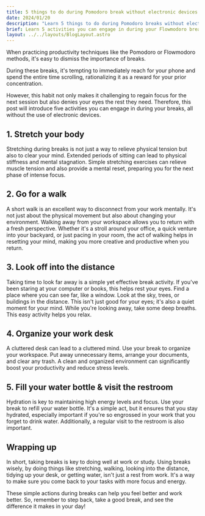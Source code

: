 ```yaml
---
title: 5 things to do during Pomodoro break without electronic devices
date: 2024/01/20
description: "Learn 5 things to do during Pomodoro breaks without electronic devices, including: stretch your body, go for a walk, looking off in the distance, organize your work desk, and filling water bottle"
brief: Learn 5 activities you can engage in during your Flowmodoro breaks, all without the use of electronic devices.
layout: ../../layouts/BlogLayout.astro
---
```


When practicing productivity techniques like the Pomodoro or Flowmodoro methods, it's easy to dismiss the importance of breaks.

During these breaks, it's tempting to immediately reach for your phone and spend the entire time scrolling, rationalizing it as a reward for your prior concentration.

However, this habit not only makes it challenging to regain focus for the next session but also denies your eyes the rest they need. Therefore, this post will introduce five activities you can engage in during your breaks, all without the use of electronic devices.

## 1. Stretch your body

Stretching during breaks is not just a way to relieve physical tension but also to clear your mind. Extended periods of sitting can lead to physical stiffness and mental stagnation. Simple stretching exercises can relieve muscle tension and also provide a mental reset, preparing you for the next phase of intense focus.

## 2. Go for a walk

A short walk is an excellent way to disconnect from your work mentally. It's not just about the physical movement but also about changing your environment. Walking away from your workspace allows you to return with a fresh perspective. Whether it's a stroll around your office, a quick venture into your backyard, or just pacing in your room, the act of walking helps in resetting your mind, making you more creative and productive when you return.

## 3. Look off into the distance

Taking time to look far away is a simple yet effective break activity. If you've been staring at your computer or books, this helps rest your eyes. Find a place where you can see far, like a window. Look at the sky, trees, or buildings in the distance. This isn't just good for your eyes; it's also a quiet moment for your mind. While you're looking away, take some deep breaths. This easy activity helps you relax.

## 4. Organize your work desk

A cluttered desk can lead to a cluttered mind. Use your break to organize your workspace. Put away unnecessary items, arrange your documents, and clear any trash. A clean and organized environment can significantly boost your productivity and reduce stress levels.

## 5. Fill your water bottle & visit the restroom

Hydration is key to maintaining high energy levels and focus. Use your break to refill your water bottle. It's a simple act, but it ensures that you stay hydrated, especially important if you're so engrossed in your work that you forget to drink water. Additionally, a regular visit to the restroom is also important.

## Wrapping up

In short, taking breaks is key to doing well at work or study. Using breaks wisely, by doing things like stretching, walking, looking into the distance, tidying up your desk, or getting water, isn't just a rest from work. It's a way to make sure you come back to your tasks with more focus and energy. 

These simple actions during breaks can help you feel better and work better. So, remember to step back, take a good break, and see the difference it makes in your day!
